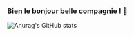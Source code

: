 ### Bien le bonjour belle compagnie ! 👋

![Anurag's GitHub stats](https://github-readme-stats.vercel.app/api?username=Sylvadoc&count_private=true&show_icons=true&theme=dracula)
